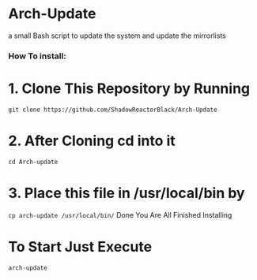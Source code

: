# Arch-Update
a small Bash script to update the system and update the mirrorlists

### How To install:
# 1. Clone This Repository by Running
   ` git clone https://github.com/ShadowReactorBlack/Arch-Update `
# 2. After Cloning cd into it
   ` cd Arch-update `
   
# 3. Place this file in /usr/local/bin by
   ` cp arch-update /usr/local/bin/ `
Done You Are All Finished Installing

# To Start Just Execute
` arch-update `
